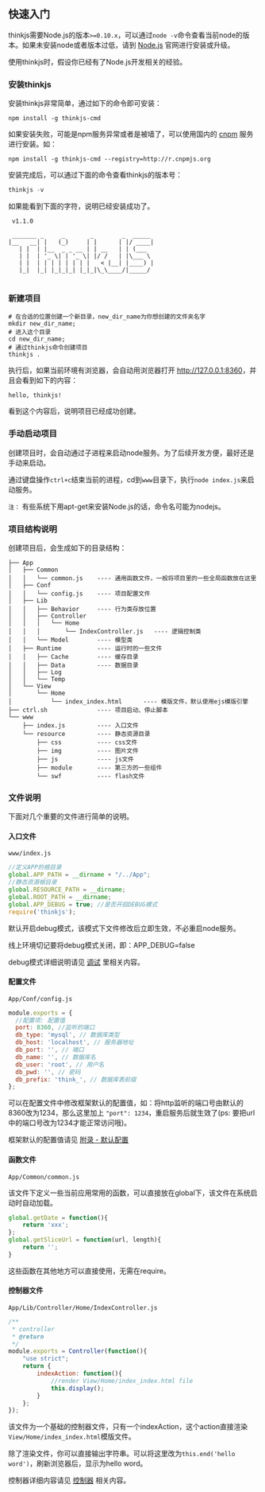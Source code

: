 ## 快速入门

thinkjs需要Node.js的版本`>=0.10.x`，可以通过`node -v`命令查看当前node的版本。如果未安装node或者版本过低，请到 [Node.js](http://nodejs.org/) 官网进行安装或升级。

使用thinkjs时，假设你已经有了Node.js开发相关的经验。


### 安装thinkjs

安装thinkjs非常简单，通过如下的命令即可安装：

```shell
npm install -g thinkjs-cmd
```

如果安装失败，可能是npm服务异常或者是被墙了，可以使用国内的 [cnpm](http://cnpmjs.org/) 服务进行安装。如：

```shell
npm install -g thinkjs-cmd --registry=http://r.cnpmjs.org
```

安装完成后，可以通过下面的命令查看thinkjs的版本号：

```js
thinkjs -v
```

如果能看到下面的字符，说明已经安装成功了。

```
 v1.1.0

 _______ _     _       _        _  _____ 
|__   __| |   (_)     | |      | |/ ____|
   | |  | |__  _ _ __ | | __   | | (___  
   | |  | '_ \| | '_ \| |/ /   | |\___ \ 
   | |  | | | | | | | |   < |__| |____) |
   |_|  |_| |_|_|_| |_|_|\_\____/|_____/ 
                                         
```

### 新建项目

```shell
# 在合适的位置创建一个新目录，new_dir_name为你想创建的文件夹名字
mkdir new_dir_name; 
# 进入这个目录
cd new_dir_name;
# 通过thinkjs命令创建项目
thinkjs .
```

执行后，如果当前环境有浏览器，会自动用浏览器打开 <http://127.0.0.1:8360>，并且会看到如下的内容：

```
hello, thinkjs!
```

看到这个内容后，说明项目已经成功创建。


### 手动启动项目

创建项目时，会自动通过子进程来启动node服务。为了后续开发方便，最好还是手动来启动。

通过键盘操作`ctrl+c`结束当前的进程，cd到`www`目录下，执行`node index.js`来启动服务。

`注：` 有些系统下用apt-get来安装Node.js的话，命令名可能为nodejs。

### 项目结构说明
创建项目后，会生成如下的目录结构：

```
├── App
│   ├── Common
│   │   └── common.js    ---- 通用函数文件，一般将项目里的一些全局函数放在这里
│   ├── Conf
│   │   └── config.js    ---- 项目配置文件
│   ├── Lib
│   │   ├── Behavior     ---- 行为类存放位置
│   │   ├── Controller
│   │   │   └── Home
│   │   │       └── IndexController.js   ---- 逻辑控制类
│   │   └── Model        ---- 模型类
│   ├── Runtime          ---- 运行时的一些文件
│   │   ├── Cache        ---- 缓存目录
│   │   ├── Data         ---- 数据目录
│   │   ├── Log
│   │   └── Temp
│   └── View
│       └── Home
│           └── index_index.html      ---- 模版文件，默认使用ejs模版引擎
├── ctrl.sh              ---- 项目启动、停止脚本
└── www
    ├── index.js         ---- 入口文件
    └── resource         ---- 静态资源目录
        ├── css          ---- css文件
        ├── img          ---- 图片文件
        ├── js           ---- js文件
        ├── module       ---- 第三方的一些组件
        └── swf          ---- flash文件
```


### 文件说明

下面对几个重要的文件进行简单的说明。

#### 入口文件

`www/index.js`

```js
//定义APP的根目录
global.APP_PATH = __dirname + "/../App";
//静态资源根目录
global.RESOURCE_PATH = __dirname;
global.ROOT_PATH = __dirname;
global.APP_DEBUG = true; //是否开启DEBUG模式
require('thinkjs');
```

默认开启debug模式，该模式下文件修改后立即生效，不必重启node服务。

<div class="alert alert-warning">
    线上环境切记要将debug模式关闭，即：APP_DEBUG=false
</div>

debug模式详细说明请见 [调试](/doc/debug.html) 里相关内容。

#### 配置文件

`App/Conf/config.js`

```js
module.exports = {
  //配置项: 配置值
  port: 8360, //监听的端口
  db_type: 'mysql', // 数据库类型
  db_host: 'localhost', // 服务器地址
  db_port: '', // 端口
  db_name: '', // 数据库名
  db_user: 'root', // 用户名
  db_pwd: '', // 密码
  db_prefix: 'think_', // 数据库表前缀
};
```

可以在配置文件中修改框架默认的配置值，如：将http监听的端口号由默认的8360改为1234，那么这里加上 `"port": 1234`，重启服务后就生效了(ps: 要把url中的端口号改为1234才能正常访问哦)。

框架默认的配置值请见 [附录 - 默认配置](/doc/appendix#appendix_config)

#### 函数文件

`App/Common/common.js`

该文件下定义一些当前应用常用的函数，可以直接放在global下，该文件在系统启动时自动加载。

```js
global.getDate = function(){
    return 'xxx';
};
global.getSliceUrl = function(url, length){
    return '';
}
```

这些函数在其他地方可以直接使用，无需在require。


#### 控制器文件

`App/Lib/Controller/Home/IndexController.js`

```js
/**
 * controller
 * @return 
 */
module.exports = Controller(function(){
    "use strict";
    return {
        indexAction: function(){
            //render View/Home/index_index.html file
            this.display(); 
        }
    };
});
```

该文件为一个基础的控制器文件，只有一个indexAction，这个action直接渲染`View/Home/index_index.html`模版文件。

除了渲染文件，你可以直接输出字符串。可以将这里改为`this.end('hello word')`，刷新浏览器后，显示为hello word。

控制器详细内容请见 [控制器](/doc/controller.html) 相关内容。
